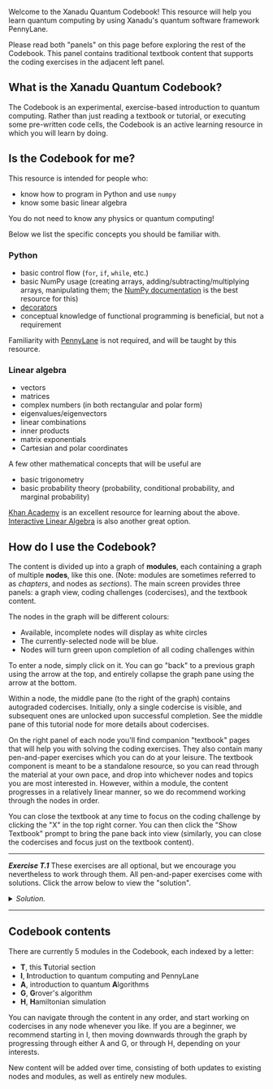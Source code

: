 Welcome to the Xanadu Quantum Codebook! This resource will help you learn quantum computing by using
Xanadu's quantum software framework PennyLane.

Please read both "panels" on this page before exploring the rest of the
Codebook. This panel contains traditional textbook content that supports the
coding exercises in the adjacent left panel.

## What is the Xanadu Quantum Codebook?

The Codebook is an experimental, exercise-based introduction to quantum
computing. Rather than just reading a textbook or tutorial, or executing some
pre-written code cells, the Codebook is an active learning resource in which you will
learn by doing.

## Is the Codebook for me?

This resource is intended for people who:
 - know how to program in Python and use `numpy`
 - know some basic linear algebra

You do not need to know any physics or quantum computing!

Below we list the specific concepts you should be familiar with.

### Python

  - basic control flow (`for`, `if`, `while`, etc.)
  - basic NumPy usage (creating arrays, adding/subtracting/multiplying
    arrays, manipulating them; the [NumPy documentation](https://numpy.org/learn/) is the best resource for this)
  - [decorators](https://pythonbasics.org/decorators/)
  - conceptual knowledge of functional programming is beneficial, but not a requirement

Familiarity with [PennyLane](https://pennylane.ai/) is not required, and will
be taught by this resource. 

### Linear algebra

 - vectors
 - matrices
 - complex numbers (in both rectangular and polar form)
 - eigenvalues/eigenvectors
 - linear combinations
 - inner products
 - matrix exponentials
 - Cartesian and polar coordinates

A few other mathematical concepts that will be useful are

 - basic trigonometry
 - basic probability theory (probability, conditional probability, and marginal probability)

[Khan Academy](https://www.khanacademy.org/) is an excellent resource for learning about the above.
[Interactive Linear Algebra](http://textbooks.math.gatech.edu/ila/) is also another great option.

## How do I use the Codebook?

The content is divided up into a graph of **modules**, each containing a graph
of multiple **nodes**, like this one. (Note: modules are sometimes referred to
as *chapters*, and nodes as *sections*). The main screen provides three panels:
a graph view, coding challenges (codercises), and the textbook content.

The nodes in the graph will be different colours:

 - Available, incomplete nodes will display as white circles
 - The currently-selected node will be blue.
 - Nodes will turn green upon completion of all coding challenges within

To enter a node, simply click on it. 
You can go "back" to a previous graph using the arrow at the top, and entirely
collapse the graph pane using the arrow at the bottom.

Within a node, the middle pane (to the right of the graph) contains autograded
codercises. Initially, only a single codercise is visible, and subsequent ones
are unlocked upon successful completion. See the middle pane of this tutorial node
for more details about codercises.

On the right panel of each node you'll find companion "textbook" pages that will
help you with solving the coding exercises. They also contain many pen-and-paper
exercises which you can do at your leisure. The textbook component is meant to
be a standalone resource, so you can read through the material at your own pace,
and drop into whichever nodes and topics you are most interested in. However,
within a module, the content progresses in a relatively linear manner, so we
do recommend working through the nodes in order.

You can close the textbook at any time to focus on the coding challenge by clicking the
"X" in the top right corner. You can then click the "Show Textbook" prompt to
bring the pane back into view (similarly, you can close the codercises and
focus just on the textbook content).

---

***Exercise T.1*** These exercises are all optional, but we encourage you
nevertheless to work through them. All pen-and-paper exercises come with
solutions. Click the arrow below to view the "solution".

<details>
  <summary><i>Solution.</i></summary>

For some problems, hints will also be provided before the solution, using
this same dropdown format.

</details>

---

## Codebook contents

There are currently 5 modules in the Codebook, each indexed by a letter:

 - **T**, this **T**utorial section
 - **I**, **I**ntroduction to quantum computing and PennyLane
 - **A**, introduction to quantum **A**lgorithms
 - **G**, **G**rover's algorithm
 - **H**, **H**amiltonian simulation

You can navigate through the content in any order, and start working on
codercises in any node whenever you like. If you are a beginner, we recommend
starting in I, then moving downwards through the graph by progressing through
either A and G, or through H, depending on your interests.

New content will be added over time, consisting of both updates to existing
nodes and modules, as well as entirely new modules.

